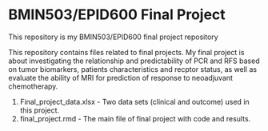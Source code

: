 # BMIN503/EPID600 Final Project

This repository is my BMIN503/EPID600 final project repository

This repository contains files related to final projects. My final project is about investigating the relationship and predictability of PCR and RFS based on tumor biomarkers, patients characteristics and recptor status, as well as evaluate the ability of MRI for prediction of response to neoadjuvant chemotherapy. 


1. Final_project_data.xlsx - Two data sets (clinical and outcome) used in this project.
2. final_project.rmd - The main file of final project with code and results.
